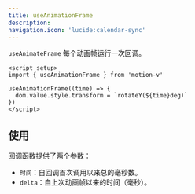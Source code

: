 ```yaml
---
title: useAnimationFrame
description:
navigation.icon: 'lucide:calendar-sync'
---
```


`useAnimateFrame` 每个动画帧运行一次回调。

```vue
<script setup>
import { useAnimationFrame } from 'motion-v'

useAnimationFrame((time) => {
  dom.value.style.transform = `rotateY(${time}deg)`
})
</script>
```

## 使用
<ComponentPreview name="animate-frame" />
回调函数提供了两个参数：

- `时间`：自回调首次调用以来总的毫秒数。
- `delta`：自上次动画帧以来的时间（毫秒）。